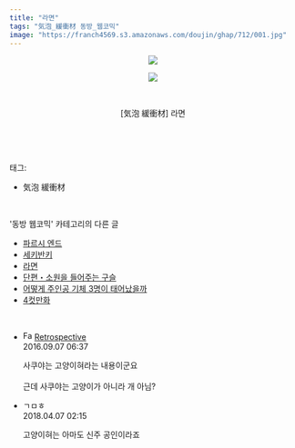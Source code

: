 ```yaml
---
title: "라면"
tags: "気泡_緩衝材 동방_웹코믹"
image: "https://franch4569.s3.amazonaws.com/doujin/ghap/712/001.jpg"
---
```

<div class="article">
<p style="text-align: center; clear: none; float: none;"><img src="{{ site.imgserver2 }}/ghap/712/001.jpg"/></p>
<p style="text-align: center; clear: none; float: none;"><img src="{{ site.imgserver2 }}/ghap/712/002.jpg"/></p>
<p style="text-align: center; clear: none; float: none;"><br/></p>
<p style="text-align: center; clear: none; float: none;">[気泡 緩衝材] 라면</p>
<p><br/></p>
</div><br/>
<div class="tagTrail">
<p>태그: </p>
<ul>
<li>気泡 緩衝材</li>
</ul>
</div><br/>
<div class="another">
<p>'동방 웹코믹' 카테고리의 다른 글</p>
<ul>
<li><a href="/ghap_773">파르시 엔드</a></li>
<li><a href="/ghap_743">세키반키</a></li>
<li><a href="/ghap_712">라면</a></li>
<li><a href="/ghap_705">단편・소원을 들어주는 구슬</a></li>
<li><a href="/ghap_697">어떻게 주인공 기체 3명이 태어났을까</a></li>
<li><a href="/ghap_681">4컷만화</a></li>
</ul>
</div><br/>
<div class="cb_module cb_fluid">
<div class="cb_wrt cb_profile">
<div class="comment">
<ul>
<li class="cb_thumb_off" id="comment14800127">
<div class="cb_comment_area">
<div class="cb_info_area">
<div class="cb_section">
<span class="cb_nick_name"><img alt="Favicon of http://retropective53.tistory.com" height="16" onerror="this.onerror=null;this.parentNode.removeChild(this)" src="http://retropective53.tistory.com/favicon.ico" width="16"/> <a href="http://retropective53.tistory.com" onclick="return openLinkInNewWindow(this)">Retrospective</a></span>
</div>
<div class="cb_section">
<span class="cb_date">2016.09.07 06:37 </span>
</div>
</div>
<div class="cb_dsc_comment">
<p class="cb_dsc">
											사쿠야는 고양이혀라는 내용이군요<br/>
<br/>
근데 사쿠야는 고양이가 아니라 개 아님?
										</p>
</div>
</div></li>
<li class="cb_thumb_off" id="comment15234728">
<div class="cb_comment_area">
<div class="cb_info_area">
<div class="cb_section">
<span class="cb_nick_name">ㄱㅁㅎ</span>
</div>
<div class="cb_section">
<span class="cb_date">2018.04.07 02:15 </span>
</div>
</div>
<div class="cb_dsc_comment">
<p class="cb_dsc">
											고양이혀는 아마도 신주 공인이라죠
										</p>
</div>
</div></li>
</ul>
</div>
</div><!-- commentList close -->
</div><br/>
